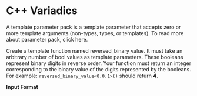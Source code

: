 # C++ Variadics

A template parameter pack is a template parameter that accepts zero or more template arguments (non-types, types, or templates). To read more about parameter pack, click here.

Create a template function named reversed_binary_value. It must take an arbitrary number of bool values as template parameters. These booleans represent binary digits in reverse order. Your function must return an integer corresponding to the binary value of the digits represented by the booleans. For example: `reversed_binary_value<0,0,1>()` should return __4__.

__Input Format__

